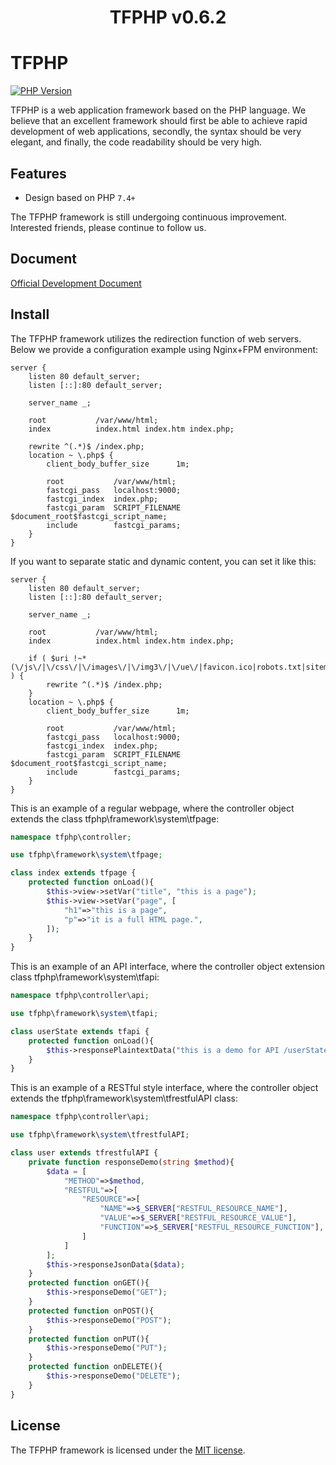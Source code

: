 <h1 align="center">TFPHP v0.6.2</h1>

# TFPHP

[![PHP Version](https://img.shields.io/badge/php-%3E%3D7.4-8892BF.svg)](http://www.php.net/)

TFPHP is a web application framework based on the PHP language. We believe that an excellent framework should first be able to achieve rapid development of web applications, secondly, the syntax should be very elegant, and finally, the code readability should be very high.

## Features

- Design based on PHP `7.4+`

The TFPHP framework is still undergoing continuous improvement. Interested friends, please continue to follow us.

## Document

<a href="https://tongfu.net/tag/TFPHP.html">Official Development Document</a>

## Install

The TFPHP framework utilizes the redirection function of web servers. Below we provide a configuration example using Nginx+FPM environment:

```apacheconf
server {
    listen 80 default_server;
    listen [::]:80 default_server;

    server_name _;

    root           /var/www/html;
    index          index.html index.htm index.php;

    rewrite ^(.*)$ /index.php;
    location ~ \.php$ {
        client_body_buffer_size      1m;

        root           /var/www/html;
        fastcgi_pass   localhost:9000;
        fastcgi_index  index.php;
        fastcgi_param  SCRIPT_FILENAME  $document_root$fastcgi_script_name;
        include        fastcgi_params;
    }
}
```

If you want to separate static and dynamic content, you can set it like this:

```apacheconf
server {
    listen 80 default_server;
    listen [::]:80 default_server;

    server_name _;

    root           /var/www/html;
    index          index.html index.htm index.php;

    if ( $uri !~* (\/js\/|\/css\/|\/images\/|\/img3\/|\/ue\/|favicon.ico|robots.txt|sitemap.xml) ) {
        rewrite ^(.*)$ /index.php;
    }
    location ~ \.php$ {
        client_body_buffer_size      1m;

        root           /var/www/html;
        fastcgi_pass   localhost:9000;
        fastcgi_index  index.php;
        fastcgi_param  SCRIPT_FILENAME  $document_root$fastcgi_script_name;
        include        fastcgi_params;
    }
}
```

This is an example of a regular webpage, where the controller object extends the class tfphp\framework\system\tfpage:

```php
namespace tfphp\controller;

use tfphp\framework\system\tfpage;

class index extends tfpage {
    protected function onLoad(){
        $this->view->setVar("title", "this is a page");
        $this->view->setVar("page", [
            "h1"=>"this is a page",
            "p"=>"it is a full HTML page.",
        ]);
    }
}
```

This is an example of an API interface, where the controller object extension class tfphp\framework\system\tfapi:

```php
namespace tfphp\controller\api;

use tfphp\framework\system\tfapi;

class userState extends tfapi {
    protected function onLoad(){
        $this->responsePlaintextData("this is a demo for API /userState");
    }
}
```

This is an example of a RESTful style interface, where the controller object extends the tfphp\framework\system\tfrestfulAPI class:

```php
namespace tfphp\controller\api;

use tfphp\framework\system\tfrestfulAPI;

class user extends tfrestfulAPI {
    private function responseDemo(string $method){
        $data = [
            "METHOD"=>$method,
            "RESTFUL"=>[
                "RESOURCE"=>[
                    "NAME"=>$_SERVER["RESTFUL_RESOURCE_NAME"],
                    "VALUE"=>$_SERVER["RESTFUL_RESOURCE_VALUE"],
                    "FUNCTION"=>$_SERVER["RESTFUL_RESOURCE_FUNCTION"],
                ]
            ]
        ];
        $this->responseJsonData($data);
    }
    protected function onGET(){
        $this->responseDemo("GET");
    }
    protected function onPOST(){
        $this->responseDemo("POST");
    }
    protected function onPUT(){
        $this->responseDemo("PUT");
    }
    protected function onDELETE(){
        $this->responseDemo("DELETE");
    }
}
```

## License

The TFPHP framework is licensed under the <a href="https://opensource.org/licenses/MIT">MIT license</a>.
